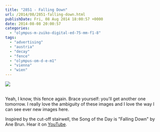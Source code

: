 ```yaml
---
title: "2851 - Falling Down"
url: /2014/08/2851-falling-down.html
publishDate: Fri, 08 Aug 2014 18:00:57 +0000
date: 2014-08-08 20:00:57
categories: 
  - "olympus-m-zuiko-digital-ed-75-mm-f1-8"
tags: 
  - "advertising"
  - "austria"
  - "decay"
  - "fence"
  - "olympus-om-d-e-m1"
  - "vienna"
  - "wien"
---
```

<div class="container">
<div class="center"><a target="_blank" href="https://d25zfm9zpd7gm5.cloudfront.net/1200x1200/2014/20140723_161735_lr.jpg"><img src="https://d25zfm9zpd7gm5.cloudfront.net/0600x0600/2014/20140723_161735_lr.jpg" /></a></div>
</div>
<br />

Yeah, I know, this fence again. Brace yourself: you'll get another one tomorrow. I really love the ambiguity of these images and I love the way I can see ever new images here.

Inspired by the cut-off stairwell, the Song of the Day is "Falling Down" by Ane Brun. Hear it on <a href="https://www.youtube.com/watch?v=-Bs9N8o3u9w" target="_blank">YouTube</a>.

